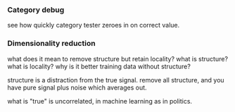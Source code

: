 ### Category debug

see how quickly category tester zeroes in on correct value.

### Dimensionality reduction

what does it mean to remove structure but retain 
locality?  what is structure?  what is locality?  why is 
it better training data without structure?

structure is a distraction from the true signal.  remove 
all structure, and you have pure signal plus noise which 
averages out.

what is "true" is uncorrelated, in machine learning as 
in politics.
